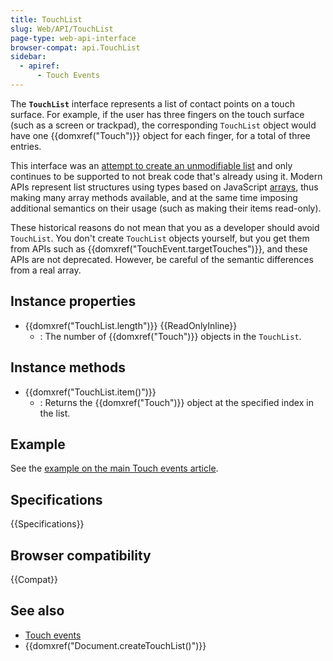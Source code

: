 ```yaml
---
title: TouchList
slug: Web/API/TouchList
page-type: web-api-interface
browser-compat: api.TouchList
sidebar:
  - apiref:
      - Touch Events
---
```


The **`TouchList`** interface represents a list of contact points on a touch surface. For example, if the user has three fingers on the touch surface (such as a screen or trackpad), the corresponding `TouchList` object would have one {{domxref("Touch")}} object for each finger, for a total of three entries.

This interface was an [attempt to create an unmodifiable list](https://stackoverflow.com/questions/74630989/why-use-domstringlist-rather-than-an-array/74641156#74641156) and only continues to be supported to not break code that's already using it. Modern APIs represent list structures using types based on JavaScript [arrays](/en-US/docs/Web/JavaScript/Reference/Global_Objects/Array), thus making many array methods available, and at the same time imposing additional semantics on their usage (such as making their items read-only).

These historical reasons do not mean that you as a developer should avoid `TouchList`. You don't create `TouchList` objects yourself, but you get them from APIs such as {{domxref("TouchEvent.targetTouches")}}, and these APIs are not deprecated. However, be careful of the semantic differences from a real array.

## Instance properties

- {{domxref("TouchList.length")}} {{ReadOnlyInline}}
  - : The number of {{domxref("Touch")}} objects in the `TouchList`.

## Instance methods

- {{domxref("TouchList.item()")}}
  - : Returns the {{domxref("Touch")}} object at the specified index in the list.

## Example

See the [example on the main Touch events article](/en-US/docs/Web/API/Touch_events#example).

## Specifications

{{Specifications}}

## Browser compatibility

{{Compat}}

## See also

- [Touch events](/en-US/docs/Web/API/Touch_events)
- {{domxref("Document.createTouchList()")}}
